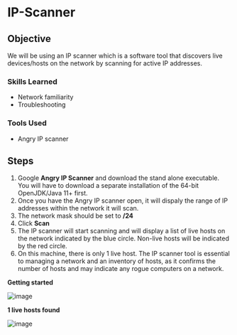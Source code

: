 # IP-Scanner

## Objective

 We will be using an IP scanner which is a software tool that discovers live devices/hosts on the network by scanning for active IP addresses. 


### Skills Learned

- Network familiarity
- Troubleshooting

### Tools Used

- Angry IP scanner 


## Steps
1. Google **Angry IP Scanner** and download the stand alone executable. You will have to download a separate installation of the 64-bit OpenJDK/Java 11+ first.
2. Once you have the Angry IP scanner open, it will dispaly the range of IP addresses within the network it will scan.
3. The network mask should be set to **/24**
4. Click **Scan**
5. The IP scanner will start scanning and will display a list of live hosts on the network indicated by the blue circle. Non-live hosts will be indicated by the red circle.
6. On this machine, there is only 1 live host.
The IP scanner tool is essential to managing a network and an inventory of hosts, as it confirms the number of hosts and may indicate any rogue computers on a network.

**Getting started**

![image](https://github.com/user-attachments/assets/2ec33411-cf01-44f2-8c1e-9121e86370b6)


**1 live hosts found**

![image](https://github.com/user-attachments/assets/b657551d-cc15-42a2-8398-f2da9cb3e0db)


